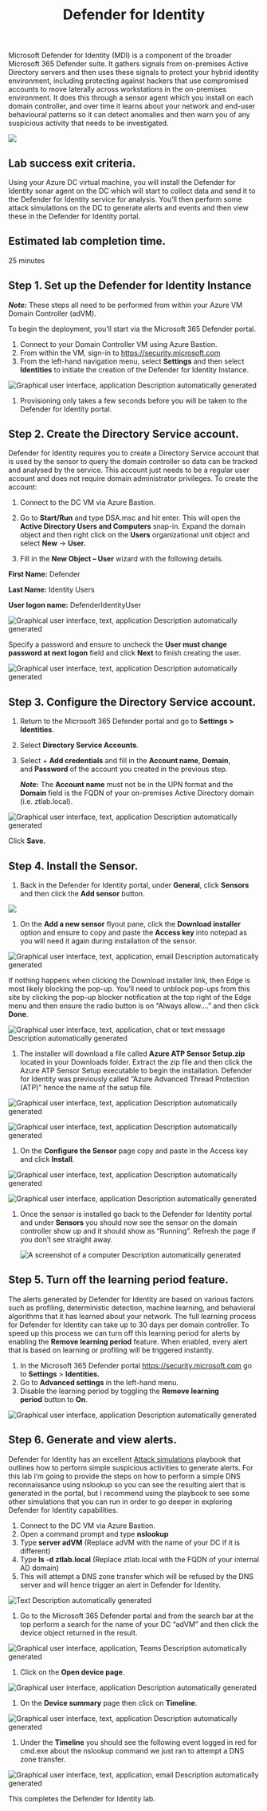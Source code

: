 ﻿---
id: defidentity
title: Defender for Identity 
sidebar_label: Defender for Identity
slug: /defidentity
---



Microsoft Defender for Identity (MDI) is a component of the broader Microsoft 365 Defender suite. It gathers signals from on-premises Active Directory servers and then uses these signals to protect your hybrid identity environment, including protecting against hackers that use compromised accounts to move laterally across workstations in the on-premises environment. It does this through a sensor agent which you install on each domain controller, and over time it learns about your network and end-user behavioural patterns so it can detect anomalies and then warn you of any suspicious activity that needs to be investigated.

![](img/defidentity.001.png)

## Lab success exit criteria. 
Using your Azure DC virtual machine, you will install the Defender for Identity sonar agent on the DC which will start to collect data and send it to the Defender for Identity service for analysis. You’ll then perform some attack simulations on the DC to generate alerts and events and then view these in the Defender for Identity portal.
## Estimated lab completion time.
25 minutes






## Step 1. Set up the Defender for Identity Instance
***Note:*** These steps all need to be performed from within your Azure VM Domain Controller (adVM).

To begin the deployment, you’ll start via the Microsoft 365 Defender portal.

1. Connect to your Domain Controller VM using Azure Bastion.
1. From within the VM, sign-in to <https://security.microsoft.com>
1. From the left-hand navigation menu, select **Settings** and then select **Identities** to initiate the creation of the Defender for Identity Instance.

![Graphical user interface, application  Description automatically generated](img/defidentity.002.png)

1. Provisioning only takes a few seconds before you will be taken to the Defender for Identity portal. 
## Step 2. Create the Directory Service account.
Defender for Identity requires you to create a Directory Service account that is used by the sensor to query the domain controller so data can be tracked and analysed by the service. This account just needs to be a regular user account and does not require domain administrator privileges. To create the account:

1. Connect to the DC VM via Azure Bastion.
1. Go to **Start/Run** and type DSA.msc and hit enter. This will open the **Active Directory Users and Computers** snap-in. Expand the domain object and then right click on the **Users** organizational unit object and select **New** → **User.**

1. Fill in the **New Object – User** wizard with the following details.

**First Name:** Defender

**Last Name:** Identity Users

**User logon name:** DefenderIdentityUser

![Graphical user interface, text, application  Description automatically generated](img/defidentity.003.png)

Specify a password and ensure to uncheck the **User must change password at next logon** field and click **Next** to finish creating the user.

![Graphical user interface, text, application  Description automatically generated](img/defidentity.004.png)

## Step 3. Configure the Directory Service account.
1. Return to the Microsoft 365 Defender portal and go to **Settings > Identities**.
1. Select **Directory Service Accounts**.
1. Select + **Add credentials** and fill in the **Account name**, **Domain**, and **Password** of the account you created in the previous step.

   ***Note:*** The **Account name** must not be in the UPN format and the **Domain** field is the FQDN of your on-premises Active Directory domain (i.e. ztlab.local).

![Graphical user interface, text, application  Description automatically generated](img/defidentity.005.png)

Click **Save.**

## Step 4. Install the Sensor.
1. Back in the Defender for Identity portal, under **General**, click **Sensors** and then click the **Add sensor** button.

![](img/defidentity.006.png)

1. On the **Add a new sensor** flyout pane, click the **Download installer** option and ensure to copy and paste the **Access key** into notepad as you will need it again during installation of the sensor.

![Graphical user interface, text, application, email  Description automatically generated](img/defidentity.007.png)

If nothing happens when clicking the Download installer link, then Edge is most likely blocking the pop-up. You’ll need to unblock pop-ups from this site by clicking the pop-up blocker notification at the top right of the Edge menu and then ensure the radio button is on “Always allow….” and then click **Done**.

![Graphical user interface, text, application, chat or text message  Description automatically generated](img/defidentity.008.png)

1. The installer will download a file called **Azure ATP Sensor Setup.zip** located in your Downloads folder. Extract the zip file and then click the Azure ATP Sensor Setup executable to begin the installation. Defender for Identity was previously called “Azure Advanced Thread Protection (ATP)” hence the name of the setup file.

![Graphical user interface, text, application Description automatically generated](img/defidentity.009.png)

![Graphical user interface, text, application Description automatically generated](img/defidentity.010.png)

1. On the **Configure the Sensor** page copy and paste in the Access key and click **Install**.

![Graphical user interface, text, application Description automatically generated](img/defidentity.011.png)

![Graphical user interface, application  Description automatically generated](img/defidentity.012.png)

1. Once the sensor is installed go back to the Defender for Identity portal and under **Sensors** you should now see the sensor on the domain controller show up and it should show as “Running”. Refresh the page if you don’t see straight away.

   ![A screenshot of a computer  Description automatically generated](img/defidentity.013.png)

## Step 5. Turn off the learning period feature.
The alerts generated by Defender for Identity are based on various factors such as profiling, deterministic detection, machine learning, and behavioral algorithms that it has learned about your network. The full learning process for Defender for Identity can take up to 30 days per domain controller. To speed up this process we can turn off this learning period for alerts by enabling the **Remove learning period** feature. When enabled, every alert that is based on learning or profiling will be triggered instantly.

1. In the Microsoft 365 Defender portal <https://security.microsoft.com> go to **Settings** > **Identities.** 
1. Go to **Advanced settings** in the left-hand menu.
1. Disable the learning period by toggling the **Remove learning period** button to **On**.

![Graphical user interface, application  Description automatically generated](img/defidentity.014.png)
## Step 6. Generate and view alerts.
Defender for Identity has an excellent [Attack simulations](https://learn.microsoft.com/en-us/defender-for-identity/playbooks) playbook that outlines how to perform simple suspicious activities to generate alerts. For this lab I’m going to provide the steps on how to perform a simple DNS reconnaissance using nslookup so you can see the resulting alert that is generated in the portal, but I recommend using the playbook to see some other simulations that you can run in order to go deeper in exploring Defender for Identity capabilities.

1. Connect to the DC VM via Azure Bastion.
1. Open a command prompt and type **nslookup**
1. Type **server adVM** (Replace adVM with the name of your DC if it is different)
1. Type **ls -d ztlab.local** (Replace ztlab.local with the FQDN of your internal AD domain)
1. This will attempt a DNS zone transfer which will be refused by the DNS server and will hence trigger an alert in Defender for Identity.

![Text  Description automatically generated](img/defidentity.015.png)

1. Go to the Microsoft 365 Defender portal and from the search bar at the top perform a search for the name of your DC “adVM” and then click the device object returned in the result.

![Graphical user interface, application, Teams  Description automatically generated](img/defidentity.016.png)

1. Click on the **Open device page**. 

![Graphical user interface, application  Description automatically generated](img/defidentity.017.png)

1. On the **Device summary** page then click on **Timeline**.

![Graphical user interface, text, application  Description automatically generated](img/defidentity.018.png)

1. Under the **Timeline** you should see the following event logged in red for cmd.exe about the nslookup command we just ran to attempt a DNS zone transfer.

![Graphical user interface, text, application, email  Description automatically generated](img/defidentity.019.png)

This completes the Defender for Identity lab.
